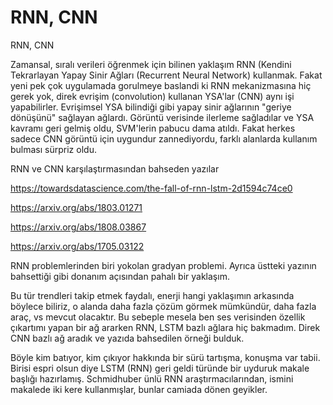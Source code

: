 # RNN, CNN


RNN, CNN




Zamansal, sıralı verileri öğrenmek için bilinen yaklaşım RNN (Kendini Tekrarlayan Yapay Sinir Ağları (Recurrent Neural Network) kullanmak. Fakat yeni pek çok uygulamada gorulmeye baslandi ki RNN mekanizmasına hiç gerek yok, direk evrişim (convolution) kullanan YSA'lar (CNN) aynı işi yapabilirler. Evrişimsel YSA bilindiği gibi yapay sinir ağlarının "geriye dönüşünü" sağlayan ağlardı. Görüntü verisinde ilerleme sağladılar ve YSA kavramı geri gelmiş oldu, SVM'lerin pabucu dama atıldı. Fakat herkes sadece CNN görüntü için uygundur zannediyordu, farklı alanlarda kullanım bulması sürpriz oldu.

RNN ve CNN karşılaştırmasından bahseden yazılar

https://towardsdatascience.com/the-fall-of-rnn-lstm-2d1594c74ce0

https://arxiv.org/abs/1803.01271

https://arxiv.org/abs/1808.03867

https://arxiv.org/abs/1705.03122

RNN problemlerinden biri yokolan gradyan problemi. Ayrıca üstteki yazının bahsettiği gibi donanım açısından pahalı bir yaklaşım.

Bu tür trendleri takip etmek faydalı, enerji hangi yaklaşımın arkasında böylece biliriz, o alanda daha fazla çözüm görmek mümkündür, daha fazla araç, vs mevcut olacaktır. Bu sebeple mesela ben ses verisinden özellik çıkartımı yapan bir ağ ararken RNN, LSTM bazlı ağlara hiç bakmadım. Direk CNN bazlı ağ aradık ve yazıda bahsedilen örneği bulduk.

Böyle kim batıyor, kim çıkıyor hakkında bir sürü tartışma, konuşma var tabii. Birisi espri olsun diye LSTM (RNN) geri geldi türünde bir uyduruk makale başlığı hazırlamış. Schmidhuber ünlü RNN araştırmacılarından, ismini makalede iki kere kullanmışlar, bunlar camiada dönen geyikler.








